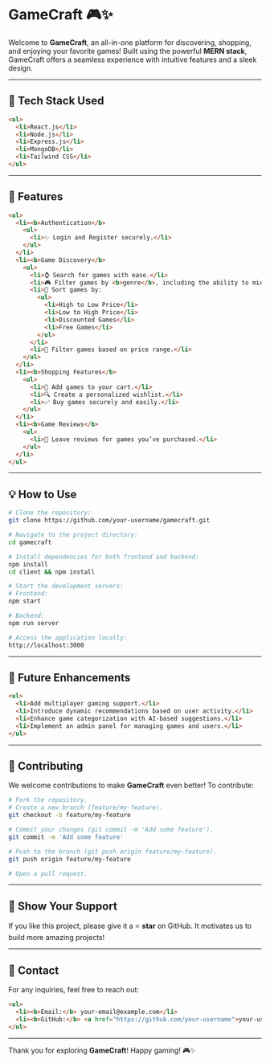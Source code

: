 # GameCraft 🎮✨

Welcome to **GameCraft**, an all-in-one platform for discovering, shopping, and enjoying your favorite games! Built using the powerful **MERN stack**, GameCraft offers a seamless experience with intuitive features and a sleek design.

---

## 📝 **Tech Stack Used**

```html
<ul>
  <li>React.js</li>
  <li>Node.js</li>
  <li>Express.js</li>
  <li>MongoDB</li>
  <li>Tailwind CSS</li>
</ul>
```

---

## 🔧 **Features**

```html
<ul>
  <li><b>Authentication</b>
    <ul>
      <li>✨ Login and Register securely.</li>
    </ul>
  </li>
  <li><b>Game Discovery</b>
    <ul>
      <li>⌚ Search for games with ease.</li>
      <li>🎮 Filter games by <b>genre</b>, including the ability to mix genres.</li>
      <li>🔄 Sort games by:
        <ul>
          <li>High to Low Price</li>
          <li>Low to High Price</li>
          <li>Discounted Games</li>
          <li>Free Games</li>
        </ul>
      </li>
      <li>💸 Filter games based on price range.</li>
    </ul>
  </li>
  <li><b>Shopping Features</b>
    <ul>
      <li>🛒 Add games to your cart.</li>
      <li>🔍 Create a personalized wishlist.</li>
      <li>✅ Buy games securely and easily.</li>
    </ul>
  </li>
  <li><b>Game Reviews</b>
    <ul>
      <li>💬 Leave reviews for games you’ve purchased.</li>
    </ul>
  </li>
</ul>
```

---

## 💡 **How to Use**

```bash
# Clone the repository:
git clone https://github.com/your-username/gamecraft.git

# Navigate to the project directory:
cd gamecraft

# Install dependencies for both frontend and backend:
npm install
cd client && npm install

# Start the development servers:
# Frontend:
npm start

# Backend:
npm run server

# Access the application locally:
http://localhost:3000
```

---

## 🚀 **Future Enhancements**

```html
<ul>
  <li>Add multiplayer gaming support.</li>
  <li>Introduce dynamic recommendations based on user activity.</li>
  <li>Enhance game categorization with AI-based suggestions.</li>
  <li>Implement an admin panel for managing games and users.</li>
</ul>
```

---

## 🌟 **Contributing**

We welcome contributions to make **GameCraft** even better! To contribute:

```bash
# Fork the repository.
# Create a new branch (feature/my-feature).
git checkout -b feature/my-feature

# Commit your changes (git commit -m 'Add some feature').
git commit -m 'Add some feature'

# Push to the branch (git push origin feature/my-feature).
git push origin feature/my-feature

# Open a pull request.
```

---

## 🙏 **Show Your Support**

If you like this project, please give it a ⭐ **star** on GitHub. It motivates us to build more amazing projects! 

---

## 🔧 **Contact**

For any inquiries, feel free to reach out:
```html
<ul>
  <li><b>Email:</b> your-email@example.com</li>
  <li><b>GitHub:</b> <a href="https://github.com/your-username">your-username</a></li>
</ul>
```

---

Thank you for exploring **GameCraft**! Happy gaming! 🎮✨

